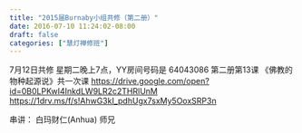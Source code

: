 ```yaml
---
title: "2015届Burnaby小组共修（第二册）"
date: 2016-07-10 11:24:02-08:00
draft: false
categories: ["慧灯禅修班"]
---
```

7月12日共修 星期二晚上7点，YY房间号码是 64043086
第二册第13课 《佛教的物种起源说》共一次课
https://drive.google.com/open?id=0B0LPKwI4InkdLW9LR2c2THRlUnM
https://1drv.ms/f/s!AhwG3kI_pdhUgx7sxMy5OoxSRP3n

串讲： 白玛财仁(Anhua) 师兄
